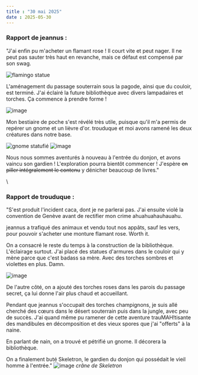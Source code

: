 ```yaml
---
title : "30 mai 2025"
date : 2025-05-30
---
```

### Rapport de jeannus :
"J'ai enfin pu m'acheter un flamant rose ! Il court vite et peut nager. Il ne peut pas sauter très haut en revanche, mais ce défaut est compensé par son swag.

![flamingo statue](https://github.com/user-attachments/assets/d878467e-66ed-4ad2-bf40-0a0fa2d21ba7)

L'aménagement du passage souterrain sous la pagode, ainsi que du couloir, est terminé. J'ai éclairé la future bibliothèque avec divers lampadaires et torches. Ça commence à prendre forme !

![image](https://github.com/user-attachments/assets/c3d653d8-bbd7-4b2a-96bf-0b44da9292e1)


Mon bestiaire de poche s'est révélé très utile, puisque qu'il m'a permis de repérer un gnome et un lièvre d'or. trouduque et moi avons ramené les deux créatures dans notre base.

![gnome statufié](https://github.com/user-attachments/assets/acbaa917-be4d-4b42-9b8b-cd7567ff7458) ![image](https://github.com/user-attachments/assets/92fb8fc6-83c0-4586-a528-df7e111e5c55)



Nous nous sommes aventurés à nouveau à l'entrée du donjon, et avons vaincu son gardien ! L'exploration pourra bientôt commencer ! J'espère ~~en piller intégralement le contenu~~ y dénicher beaucoup de livres."  
  
\
  
### Rapport de trouduque :
"S'est produit l'incident caca, dont je ne parlerai pas. J'ai ensuite violé la convention de Genève avant de rectifier mon crime ahuahuahauhauahu.

jeannus a trafiqué des animaux et vendu tout nos appâts, sauf les vers, pour pouvoir s'acheter une monture flamant rose. Worth it.

On a consacré le reste du temps à la construction de la bibliothèque. L'éclairage surtout. J'ai placé des statues d'armures dans le couloir qui y mène parce que c'est badass sa mère. Avec des torches sombres et violettes en plus. Damn.

![image](https://github.com/user-attachments/assets/e9719c70-4369-4141-acec-d8d2fdece475)

De l'autre côté, on a ajouté des torches roses dans les parois du passage secret, ça lui donne l'air plus chaud et accueillant.

Pendant que jeannus s'occupait des torches champignons, je suis allé cherché des cœurs dans le désert souterrain puis dans la jungle, avec peu de succès. J'ai quand même pu ramener de cette aventure trauMAH!tisante des mandibules en décomposition et des vieux spores que j'ai "offerts" à la naine.

En parlant de nain, on a trouvé et pétrifié un gnome. Il décorera la bibliothèque.

On a finalement buté Skeletron, le gardien du donjon qui possédait le vieil homme à l'entrée." ![image](https://github.com/user-attachments/assets/9f0bd5a1-92c7-4aed-b2d8-180511ae6ea8) _crâne de Skeletron_
